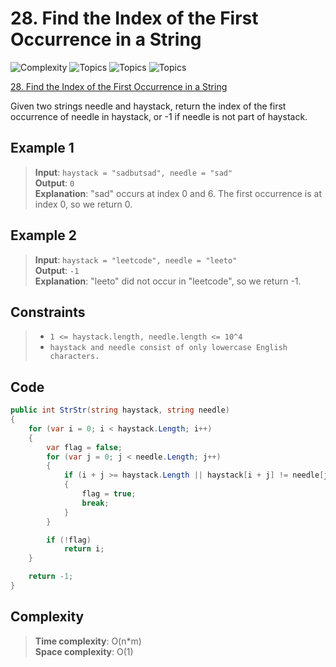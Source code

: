 # 28. Find the Index of the First Occurrence in a String

![Complexity](https://img.shields.io/badge/easy-green)
![Topics](https://img.shields.io/badge/two_pointers-blue)
![Topics](https://img.shields.io/badge/string-blue)
![Topics](https://img.shields.io/badge/string_matching-blue)

[28. Find the Index of the First Occurrence in a String](https://leetcode.com/problems/find-the-index-of-the-first-occurrence-in-a-string/description/)

Given two strings needle and haystack, return the index of the first occurrence of needle in haystack, or -1 if needle
is not part of haystack.

## Example 1

> **Input**: `haystack = "sadbutsad", needle = "sad"`  
> **Output**: `0`  
> **Explanation**: "sad" occurs at index 0 and 6.
> The first occurrence is at index 0, so we return 0.

## Example 2

> **Input**: `haystack = "leetcode", needle = "leeto"`  
> **Output**: `-1`  
> **Explanation**: "leeto" did not occur in "leetcode", so we return -1.

## Constraints

> - `1 <= haystack.length, needle.length <= 10^4`
> - `haystack and needle consist of only lowercase English characters.`

## Code

```csharp
public int StrStr(string haystack, string needle)
{
    for (var i = 0; i < haystack.Length; i++)
    {
        var flag = false;
        for (var j = 0; j < needle.Length; j++)
        {
            if (i + j >= haystack.Length || haystack[i + j] != needle[j])
            {
                flag = true;
                break;
            }
        }

        if (!flag)
            return i;
    }

    return -1;
}
```

## Complexity

> **Time complexity**: O(n*m)  
> **Space complexity**: O(1)